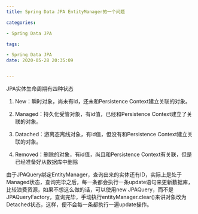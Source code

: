 ```yaml
---
title: Spring Data JPA EntityManager的一个问题

categories: 

- Spring Data JPA

tags: 

- Spring Data JPA
date: 2020-05-28 20:35:09


---
```




JPA实体生命周期有四种状态

1. New：瞬时对象，尚未有id，还未和Persistence Context建立关联的对象。

2. Managed：持久化受管对象，有id值，已经和Persistence Context建立了关联的对象。

3. Datached：游离态离线对象，有id值，但没有和Persistence Context建立关联的对象。

4. Removed：删除的对象，有id值，尚且和Persistence Context有关联，但是已经准备好从数据库中删除

由于JPAQuery绑定EntityManager，查询出来的实体还有ID，实际上是处于Managed状态，查询完毕之后，每一条都会执行一条update语句来更新数据库，比较浪费资源，如果不想这么做的话，可以使用new JPAQuery，而不是JPAQueryFactory，查询完毕，手动执行entityManager.clear()来讲对象改为Detached状态，这样，便不会每一条都执行一遍update操作。